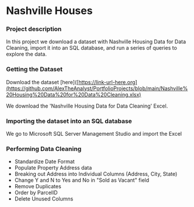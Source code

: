 # Nashville Houses

### Project description 
In this project we download a dataset with Nashville Housing Data for Data Cleaning, import it into an SQL database, and run a series of queries to explore the data.


### Getting the Dataset

Download the dataset [here]([https://link-url-here.org](https://github.com/AlexTheAnalyst/PortfolioProjects/blob/main/Nashville%20Housing%20Data%20for%20Data%20Cleaning.xlsx)


We download the 'Nashville Housing Data for Data Cleaning' Excel.


### Importing the dataset into an SQL database

We go to Microsoft SQL Server Management Studio and import the Excel


### Performing Data Cleaning

- Standardize Date Format
- Populate Property Address data
- Breaking out Address into Individual Columns (Address, City, State)
- Change Y and N to Yes and No in "Sold as Vacant" field
- Remove Duplicates
- Order by ParcelID
- Delete Unused Columns

  
